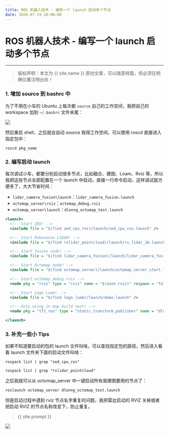 ```yaml
---
title: ROS 机器人技术 - 编写一个 launch 启动多个节点
date: 2020-07-19 20:00:00
---
```

# ROS 机器人技术 - 编写一个 launch 启动多个节点
***
> 版权声明：本文为 {{ site.name }} 原创文章，可以随意转载，但必须在明确位置注明出处！

### 1. 增加 source 到 bashrc 中

为了不用在小车的 Ubuntu 上每次都 `source` 自己的工作空间，我把自己的 workspace 加到 `~/.bashrc` 文件末尾：

![](https://dlonng.oss-cn-shenzhen.aliyuncs.com/blog/zshrc_source.png)

然后重启 shell，之后就会自动 source 我得工作空间，可以使用 roscd 直接进入指定包中：

```shell
roscd pkg_name
```

### 2. 编写启动 launch

每次调试小车，都要分别启动很多节点，比如融合、建图、Loam、Rviz 等，所以我把这些节点全部配置在一个 launch 中启动，直接一行命令启动，这样调试就方便多了，大大节省时间：

- `lidar_camera_fusion\launch`：`lidar_camera_fusion.launch`
- `octomap_server\rviz`：`octomap_debug.rviz`
- `octomap_server\launch`：`dlonng_octomap_test.launch`

```xml
<launch>
  <!-- Start ZED! -->
  <include file = "$(find zed_cpu_ros)/launch/zed_cpu_ros.launch" />

  <!-- Start Robosense LIDAR! -->
  <include file = "$(find rslidar_pointcloud)/launch/rs_lidar_16.launch" />

  <!-- Start fusion node! -->
  <include file = "$(find lidar_camera_fusion)/launch/lidar_camera_fusion.launch" />

  <!-- Start Octomap node! -->
  <include file = "$(find octomap_server)/launch/octomap_server_start.launch" />

  <!-- Start octomap_debug.rviz -->
  <node pkg = "rviz" type = "rviz" name = "$(anon rviz)" respawn = "false" output = "screen" args = "-d $(find octomap_server)/rviz/octomap_debug.rviz"/>

  <!-- Start Lego Loam! -->
  <include file = "$(find lego_loam)/launch/demo.launch" />

  <!-- Only using in map build test! -->
  <node pkg = "tf2_ros" type = "static_transform_publisher" name = "dlonng_static_test_broadcaster" args = "0 0 0 0 0 0 base_link rslidar" />

</launch>
```

### 3. 补充一些小 Tips

如果不知道要启动的包的 launch 文件叫啥，可以查找指定包的路径，然后进入看看 launch 文件夹下面的启动文件叫啥：

```shell
rospack list | grep "zed_cpu_ros"
```

```shell
rospack list | grep "rslidar_pointcloud"
```

之后我就可以从 octomap_server 中一键启动所有我建图要用的节点了：

```shell
roslaunch octomap_server dlonng_octomap_test.launch
```

但是启动过程中遇到 rviz 节点名字重复的问题，我把雷达启动的 RVIZ 关掉或者把启动 RVIZ 的节点名称改变下，防止重复。




> {{ site.prompt }}



![](https://dlonng.oss-cn-shenzhen.aliyuncs.com/blog/dlonng_qrcode.jpg#pic_center)